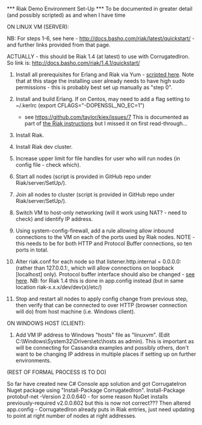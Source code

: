 *** Riak Demo Environment Set-Up ***
To be documented in greater detail (and possibly scripted) as and when I have time

ON LINUX VM (SERVER):

NB: For steps 1-6, see here - http://docs.basho.com/riak/latest/quickstart/ -
and further links provided from that page.

ACTUALLY - this should be Riak 1.4 (at latest) to use with CorrugatedIron.  So link is:
http://docs.basho.com/riak/1.4.1/quickstart/

1) Install all prerequisites for Erlang and Riak via Yum - [scripted here](/Riak/server/SetUp/Get_Riak_Erlang_Dependencies.sh).
Note that at this stage the installing user already needs to have high sudo permissions - this is probably best set up manually as "step 0".

2) Install and build Erlang.
	If on Centos, may need to add a flag setting to ~/.kerlrc (export CFLAGS="-DOPENSSL_NO_EC=1")
	- see https://github.com/taylor/kiex/issues/7
	This is documented as part of [the Riak instructions](http://docs.basho.com/riak/latest/ops/building/installing/erlang/) but I missed it on first read-through...

3) Install Riak.

4) Install Riak dev cluster.

5) Increase upper limit for file handles for user who will run nodes (in config file - check which).

6) Start all nodes (script is provided in GitHub repo under Riak/server/SetUp/).

7) Join all nodes to cluster (script is provided in GitHub repo under Riak/server/SetUp/).

8) Switch VM to host-only networking (will it work using NAT? - need to check) and identify IP address.

9) Using system-config-firewall, add a rule allowing allow inbound connections to the VM on each of the ports used by Riak nodes.
	NOTE - this needs to be for both HTTP and Protocol Buffer connections, so ten ports in total.

10) Alter riak.conf for each node so that listener.http.internal = 0.0.0.0:<PORT NUMBER>
	(rather than 127.0.0.1:<PORT NUMBER>, which will allow connections on loopback [localhost] only).
	Protocol buffer interface should also be changed - [see here](http://docs.basho.com/riak/latest/ops/running/nodes/adding-removing/#Change-the-HTTP-and-Protocol-Buffers-binding-address).
	NB: for Riak 1.4 this is done in app.config instead (but in same location riak-x.x.x/dev/dev(x)/etc/)

11) Stop and restart all nodes to apply config change from previous step,
	then verify that can be connected to over HTTP (browser connection will do)
	from host machine (i.e. Windows client).

ON WINDOWS HOST (CLIENT):

1) Add VM IP address to Windows "hosts" file as "linuxvm".
(Edit C:\Windows\System32\Drivers\etc\hosts as admin).
This is important as will be connecting for Cassandra examples and possibly others,
don't want to be changing IP address in multiple places if setting up on further environments.

(REST OF FORMAL PROCESS IS TO DO)

So far have created new C# Console app solution
and got CorrugateIron Nuget package using "Install-Package CorrugatedIron".
Install-Package protobuf-net -Version 2.0.0.640 - for some reason NuGet installs previously-required v2.0.0.602 but this is now not correct???
Then altered app.config - CorrugatedIron already puts in Riak entries,
just need updating to point at right number of nodes at right addresses.



